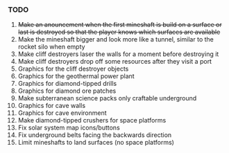 ### TODO
1. ~~Make an anouncement when the first mineshaft is build on a surface or last is destroyed so that the player knows which surfaces are available~~
1. Make the mineshaft bigger and look more like a tunnel, similar to the rocket silo when empty
1. Make cliff destroyers laser the walls for a moment before destroying it
1. Make cliff destroyers drop off some resources after they visit a port
1. Graphics for the cliff destroyer objects
1. Graphics for the geothermal power plant
1. Graphics for diamond-tipped drills
1. Graphics for diamond ore patches
1. Make subterranean science packs only craftable underground
1. Graphics for cave walls
1. Graphics for cave environment
1. Make diamond-tipped crushers for space platforms
1. Fix solar system map icons/buttons
1. Fix underground belts facing the backwards direction
1. Limit mineshafts to land surfaces (no space platforms)
